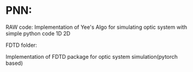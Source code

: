 # PNN:
RAW code:
Implementation of Yee's Algo for simulating optic system with simple python code
1D 2D

FDTD folder:

Implementation of FDTD package for optic system simulation(pytorch based)
